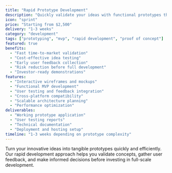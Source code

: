 ```yaml
---
title: "Rapid Prototype Development"
description: "Quickly validate your ideas with functional prototypes that bring concepts to life in record time."
icon: "sprint"
price: "Starting from $2,500"
delivery: "1-3 weeks"
category: "development"
tags: ["prototyping", "mvp", "rapid development", "proof of concept"]
featured: true
benefits:
  - "Fast time-to-market validation"
  - "Cost-effective idea testing"
  - "Early user feedback collection"
  - "Risk reduction before full development"
  - "Investor-ready demonstrations"
features:
  - "Interactive wireframes and mockups"
  - "Functional MVP development"
  - "User testing and feedback integration"
  - "Cross-platform compatibility"
  - "Scalable architecture planning"
  - "Performance optimization"
deliverables:
  - "Working prototype application"
  - "User testing reports"
  - "Technical documentation"
  - "Deployment and hosting setup"
timeline: "1-3 weeks depending on prototype complexity"
---
```


Turn your innovative ideas into tangible prototypes quickly and efficiently. Our rapid development approach helps you validate concepts, gather user feedback, and make informed decisions before investing in full-scale development.